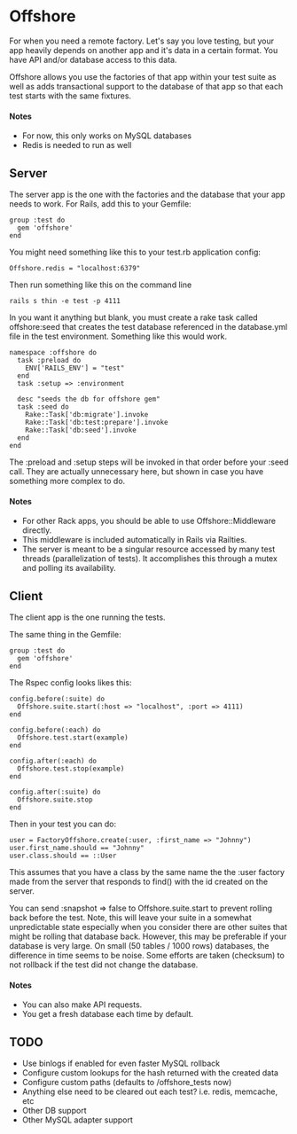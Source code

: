 # Offshore

For when you need a remote factory.
Let's say you love testing, but your app heavily depends on another app and it's data in a certain format. You have API and/or database access to this data.

Offshore allows you use the factories of that app within your test suite as well as adds transactional support to the database of that app so that each test starts with the same fixtures.

#### Notes

* For now, this only works on MySQL databases
* Redis is needed to run as well

## Server

The server app is the one with the factories and the database that your app needs to work.
For Rails, add this to your Gemfile:

    group :test do
      gem 'offshore'
    end
    
You might need something like this to your test.rb application config:

    Offshore.redis = "localhost:6379"

Then run something like this on the command line

    rails s thin -e test -p 4111

In you want it anything but blank, you must create a rake task called offshore:seed that creates the test database referenced in the database.yml file in the test environment.
Something like this would work.

    namespace :offshore do
      task :preload do
        ENV['RAILS_ENV'] = "test"
      end
      task :setup => :environment
  
      desc "seeds the db for offshore gem"
      task :seed do
        Rake::Task['db:migrate'].invoke
        Rake::Task['db:test:prepare'].invoke
        Rake::Task['db:seed'].invoke
      end
    end

The :preload and :setup steps will be invoked in that order before your :seed call. They are actually unnecessary here, but shown in case you have something more complex to do.

#### Notes

* For other Rack apps, you should be able to use Offshore::Middleware directly.
* This middleware is included automatically in Rails via Railties.
* The server is meant to be a singular resource accessed by many test threads (parallelization of tests). It accomplishes this through a mutex and polling its availability.



## Client

The client app is the one running the tests.

The same thing in the Gemfile:

    group :test do
      gem 'offshore'
    end
    
The Rspec config looks likes this:

    config.before(:suite) do
      Offshore.suite.start(:host => "localhost", :port => 4111)
    end

    config.before(:each) do
      Offshore.test.start(example)
    end

    config.after(:each) do
      Offshore.test.stop(example)
    end

    config.after(:suite) do
      Offshore.suite.stop
    end

Then in your test you can do:

    user = FactoryOffshore.create(:user, :first_name => "Johnny")
    user.first_name.should == "Johnny"
    user.class.should == ::User

This assumes that you have a class by the same name the the :user factory made from the server that responds to find() with the id created on the server.

You can send :snapshot => false to Offshore.suite.start to prevent rolling back before the test. 
Note, this will leave your suite in a somewhat unpredictable state especially when you consider there are other suites that might be rolling that database back. 
However, this may be preferable if your database is very large. On small (50 tables / 1000 rows) databases, the difference in time seems to be noise. Some efforts are taken (checksum) to not rollback if the test did not change the database.


#### Notes

* You can also make API requests.
* You get a fresh database each time by default.

## TODO

* Use binlogs if enabled for even faster MySQL rollback
* Configure custom lookups for the hash returned with the created data
* Configure custom paths (defaults to /offshore_tests now)
* Anything else need to be cleared out each test? i.e. redis, memcache, etc
* Other DB support
* Other MySQL adapter support

